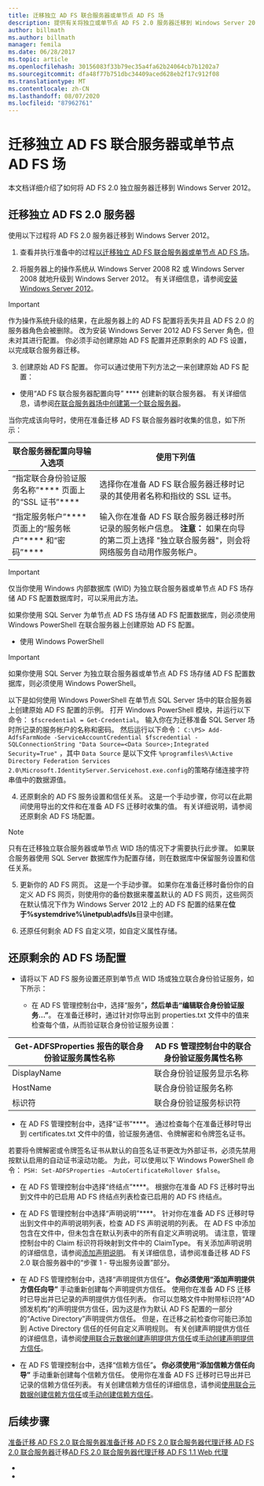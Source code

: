 ```yaml
---
title: 迁移独立 AD FS 联合服务器或单节点 AD FS 场
description: 提供有关将独立或单节点 AD FS 2.0 服务器迁移到 Windows Server 2012 的信息
author: billmath
ms.author: billmath
manager: femila
ms.date: 06/28/2017
ms.topic: article
ms.openlocfilehash: 30156083f33b79ec35a4fa62b24064cb7b1202a7
ms.sourcegitcommit: dfa48f77b751dbc34409aced628eb2f17c912f08
ms.translationtype: MT
ms.contentlocale: zh-CN
ms.lasthandoff: 08/07/2020
ms.locfileid: "87962761"
---
```

# <a name="migrate-a-stand-alone-ad-fs-federation-server-or-a-single-node-ad-fs-farm"></a>迁移独立 AD FS 联合服务器或单节点 AD FS 场
本文档详细介绍了如何将 AD FS 2.0 独立服务器迁移到 Windows Server 2012。

## <a name="migrate-a-stand-alone-ad-fs-20-server"></a>迁移独立 AD FS 2.0 服务器

使用以下过程将 AD FS 2.0 服务器迁移到 Windows Server 2012。

1.  查看并执行准备中的过程[以迁移独立 AD FS 联合服务器或单节点 AD FS 场](prepare-to-migrate-a-stand-alone-ad-fs-federation-server.md)。

2.  将服务器上的操作系统从 Windows Server 2008 R2 或 Windows Server 2008 就地升级到 Windows Server 2012。 有关详细信息，请参阅[安装 Windows Server 2012](/previous-versions/windows/it-pro/windows-server-2012-R2-and-2012/jj134246(v=ws.11))。

> [!IMPORTANT]
>  作为操作系统升级的结果，在此服务器上的 AD FS 配置将丢失并且 AD FS 2.0 的服务器角色会被删除。 改为安装 Windows Server 2012 AD FS Server 角色，但未对其进行配置。 你必须手动创建原始 AD FS 配置并还原剩余的 AD FS 设置，以完成联合服务器迁移。

3. 创建原始 AD FS 配置。 你可以通过使用下列方法之一来创建原始 AD FS 配置：

-   使用“AD FS 联合服务器配置向导” **** 创建新的联合服务器。 有关详细信息，请参阅[在联合服务器场中创建第一个联合服务器](Create-the-First-Federation-Server-in-a-Federation-Server-Farm.md)。

当你完成该向导时，使用在准备迁移 AD FS 联合服务器时收集的信息，如下所示：

 |**联合服务器配置向导输入选项**|**使用下列值**|
|-----|-----|
|“指定联合身份验证服务名称”**** 页面上的“SSL 证书”****|选择你在准备 AD FS 联合服务器迁移时记录的其使用者名称和指纹的 SSL 证书。|
|“指定服务帐户”**** 页面上的“服务帐户”**** 和“密码”****|输入你在准备 AD FS 联合服务器迁移时所记录的服务帐户信息。 **注意：** 如果在向导的第二页上选择 "独立联合服务器"，则会将网络服务自动用作服务帐户。|

> [!IMPORTANT]
> 仅当你使用 Windows 内部数据库 (WID) 为独立联合服务器或单节点 AD FS 场存储 AD FS 配置数据库时，可以采用此方法。
>
>  如果你使用 SQL Server 为单节点 AD FS 场存储 AD FS 配置数据库，则必须使用 Windows PowerShell 在联合服务器上创建原始 AD FS 配置。

-   使用 Windows PowerShell

> [!IMPORTANT]
>  如果你使用 SQL Server 为独立联合服务器或单节点 AD FS 场存储 AD FS 配置数据库，则必须使用 Windows PowerShell。

以下是如何使用 Windows PowerShell 在单节点 SQL Server 场中的联合服务器上创建原始 AD FS 配置的示例。  打开 Windows PowerShell 模块，并运行以下命令： `$fscredential = Get-Credential`。 输入你在为迁移准备 SQL Server 场时所记录的服务帐户的名称和密码。 然后运行以下命令： `C:\PS> Add-AdfsFarmNode -ServiceAccountCredential $fscredential -SQLConnectionString "Data Source=<Data Source>;Integrated Security=True"` ，其中 `Data Source` 是以下文件 `%programfiles%\Active Directory Federation Services 2.0\Microsoft.IdentityServer.Servicehost.exe.config`的策略存储连接字符串值中的数据源值。

4. 还原剩余的 AD FS 服务设置和信任关系。 这是一个手动步骤，你可以在此期间使用导出的文件和在准备 AD FS 迁移时收集的值。 有关详细说明，请参阅还原剩余 AD FS 场配置。

> [!NOTE]
>  只有在迁移独立联合服务器或单节点 WID 场的情况下才需要执行此步骤。  如果联合服务器使用 SQL Server 数据库作为配置存储，则在数据库中保留服务设置和信任关系。

5. 更新你的 AD FS 网页。 这是一个手动步骤。 如果你在准备迁移时备份你的自定义 AD FS 网页，则使用你的备份数据来覆盖默认的 AD FS 网页，这些网页在默认情况下作为 Windows Server 2012 上的 AD FS 配置的结果在**位于%systemdrive%\inetpub\adfs\ls**目录中创建。

6. 还原任何剩余 AD FS 自定义项，如自定义属性存储。

## <a name="restoring-the-remaining-ad-fs-farm-configuration"></a>还原剩余的 AD FS 场配置

-   请将以下 AD FS 服务设置还原到单节点 WID 场或独立联合身份验证服务，如下所示：

    -   在 AD FS 管理控制台中，选择“服务”****，然后单击“编辑联合身份验证服务...”****。 在准备迁移时，通过针对你导出到 properties.txt 文件中的值来检查每个值，从而验证联合身份验证服务设置：


|**Get-ADFSProperties 报告的联合身份验证服务属性名称**|**AD FS 管理控制台中的联合身份验证服务属性名称**|
|-----|-----|
|DisplayName|联合身份验证服务显示名称|
|HostName|联合身份验证服务名称|
|标识符|联合身份验证服务标识符|

-   在 AD FS 管理控制台中，选择“证书”****。 通过检查每个在准备迁移时导出到 certificates.txt 文件中的值，验证服务通信、令牌解密和令牌签名证书。

若要将令牌解密或令牌签名证书从默认的自签名证书更改为外部证书，必须先禁用按默认启用的自动证书滚动功能。  为此，可以使用以下 Windows PowerShell 命令： `PSH: Set-ADFSProperties –AutoCertificateRollover $false`。

-   在 AD FS 管理控制台中选择“终结点”****。 根据你在准备 AD FS 迁移时导出到文件中的已启用 AD FS 终结点列表检查已启用的 AD FS 终结点。

-   在 AD FS 管理控制台中选择“声明说明”****。 针对你在准备 AD FS 迁移时导出到文件中的声明说明列表，检查 AD FS 声明说明的列表。 在 AD FS 中添加包含在文件中，但未包含在默认列表中的所有自定义声明说明。  请注意，管理控制台中的 Claim 标识符将映射到文件中的 ClaimType。  有关添加声明说明的详细信息，请参阅[添加声明说明](../operations/add-a-claim-description.md)。 有关详细信息，请参阅准备迁移 AD FS 2.0 联合服务器中的“步骤 1 - 导出服务设置”部分。

-   在 AD FS 管理控制台中，选择“声明提供方信任”****。 你必须使用“添加声明提供方信任向导”**** 手动重新创建每个声明提供方信任。  使用你在准备 AD FS 迁移时已导出并已记录的声明提供方信任列表。 你可以忽略文件中附带标识符“AD 颁发机构”的声明提供方信任，因为这是作为默认 AD FS 配置的一部分的“Active Directory”声明提供方信任。  但是，在迁移之前检查你可能已添加到 Active Directory 信任的任何自定义声明规则。 有关创建声明提供方信任的详细信息，请参阅[使用联合元数据创建声明提供方信任](../operations/create-a-claims-provider-trust.md#to-create-a-claims-provider-trust-using-federation-metadata)或[手动创建声明提供方信任](../operations/create-a-claims-provider-trust.md#to-create-a-claims-provider-trust-manually)。

-   在 AD FS 管理控制台中，选择“信赖方信任”****。 你必须使用“添加信赖方信任向导”**** 手动重新创建每个信赖方信任。 使用你在准备 AD FS 迁移时已导出并已记录的信赖方信任列表。 有关创建信赖方信任的详细信息，请参阅[使用联合元数据创建信赖方信任](../operations/create-a-relying-party-trust.md#to-create-a-claims-aware-relying-party-trust-using-federation-metadata)或[手动创建信赖方信任](../operations/create-a-relying-party-trust.md#to-create-a-claims-aware-relying-party-trust-manually)。

## <a name="next-steps"></a>后续步骤
 [准备迁移 AD FS 2.0 联合服务器](prepare-to-migrate-ad-fs-fed-server.md)[准备迁移 AD FS 2.0 联合服务器代理](prepare-to-migrate-ad-fs-fed-proxy.md)[迁移 AD FS 2.0 联合服务器](migrate-the-ad-fs-fed-server.md)迁移[AD FS 2.0 联合服务器代理](migrate-the-ad-fs-2-fed-server-proxy.md)[迁移 AD FS 1.1 Web 代理](migrate-the-ad-fs-web-agent.md)




-
-
